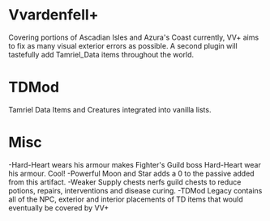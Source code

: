 # Vvardenfell+
Covering portions of Ascadian Isles and Azura's Coast currently, VV+ aims to fix as many visual exterior errors as possible. A second plugin will tastefully add Tamriel_Data items throughout the world.
# TDMod
Tamriel Data Items and Creatures integrated into vanilla lists.
# Misc
-Hard-Heart wears his armour makes Fighter's Guild boss Hard-Heart wear his armour. Cool!
-Powerful Moon and Star adds a 0 to the passive added from this artifact.
-Weaker Supply chests nerfs guild chests to reduce potions, repairs, interventions and disease curing.
-TDMod Legacy contains all of the NPC, exterior and interior placements of TD items that would eventually be covered by VV+